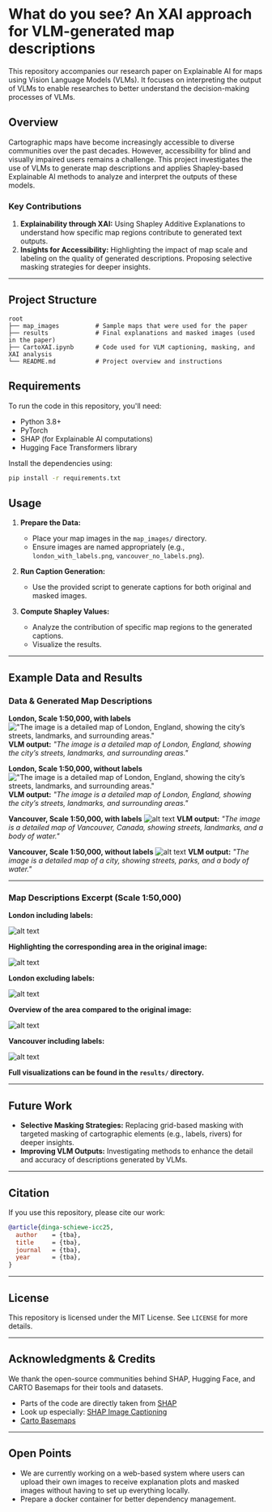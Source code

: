 # What do you see? An XAI approach for VLM-generated map descriptions

This repository accompanies our research paper on Explainable AI for maps using Vision Language Models (VLMs). It focuses on interpreting the output of VLMs to enable researches to better understand the decision-making processes of VLMs.

## Overview
Cartographic maps have become increasingly accessible to diverse communities over the past decades. However, accessibility for blind and visually impaired users remains a challenge. This project investigates the use of VLMs to generate map descriptions and applies Shapley-based Explainable AI methods to analyze and interpret the outputs of these models.

### Key Contributions
1. **Explainability through XAI:** Using Shapley Additive Explanations to understand how specific map regions contribute to generated text outputs.
2. **Insights for Accessibility:** Highlighting the impact of map scale and labeling on the quality of generated descriptions. Proposing selective masking strategies for deeper insights.

---

## Project Structure

```
root
├── map_images          # Sample maps that were used for the paper
├── results             # Final explanations and masked images (used in the paper)
├── CartoXAI.ipynb      # Code used for VLM captioning, masking, and XAI analysis
└── README.md           # Project overview and instructions
```
## Requirements

To run the code in this repository, you'll need:
- Python 3.8+
- PyTorch
- SHAP (for Explainable AI computations)
- Hugging Face Transformers library

Install the dependencies using:

```bash
pip install -r requirements.txt
```

## Usage
1. **Prepare the Data:**
   - Place your map images in the `map_images/` directory.
   - Ensure images are named appropriately (e.g., `london_with_labels.png`, `vancouver_no_labels.png`).

2. **Run Caption Generation:**
   - Use the provided script to generate captions for both original and masked images.

3. **Compute Shapley Values:**
   - Analyze the contribution of specific map regions to the generated captions.
   - Visualize the results.

---

## Example Data and Results

### Data & Generated Map Descriptions
**London, Scale 1:50,000, with labels**
!["The image is a detailed map of London, England, showing the city’s streets, landmarks, and surrounding areas."](map_images/london_50k.png)
**VLM output:** *"The image is a detailed map of London, England, showing the city’s streets, landmarks, and surrounding areas."*

**London, Scale 1:50,000, without labels**
!["The image is a detailed map of London, England, showing the city’s streets, landmarks, and surrounding areas."](map_images/london_50k_nolabels.png)
**VLM output:** *"The image is a detailed map of London, England, showing the city’s streets, landmarks, and surrounding areas."*

**Vancouver, Scale 1:50,000, with labels**
![alt text](map_images/vancouver_50k.png)
**VLM output:** *"The image is a detailed map of Vancouver, Canada, showing streets, landmarks, and a body of water."*

**Vancouver, Scale 1:50,000, without labels**
![alt text](map_images/vancouver_50k_nolabels.png)
**VLM output:** *"The image is a detailed map of a city, showing streets, parks, and a body of water."*

---

### Map Descriptions Excerpt (Scale 1:50,000)
**London including labels:**

![alt text](assets/shap_london_50k_labels.png)

**Highlighting the corresponding area in the original image:**

![alt text](assets/london_50k_discussion.png)

**London excluding labels:**

![alt text](assets/shap_london_50k_no_labels.png)

**Overview of the area compared to the original image:**

![alt text](assets/london_50k_nolabels_discussion.png)

**Vancouver including labels:**

![alt text](assets/vancouver50k_discussion.png)

**Full visualizations can be found in the `results/` directory.**

---

## Future Work

- **Selective Masking Strategies:** Replacing grid-based masking with targeted masking of cartographic elements (e.g., labels, rivers) for deeper insights.
- **Improving VLM Outputs:** Investigating methods to enhance the detail and accuracy of descriptions generated by VLMs.

---

## Citation

If you use this repository, please cite our work:

```bibtex
@article{dinga-schiewe-icc25,
  author    = {tba},
  title     = {tba},
  journal   = {tba},
  year      = {tba},
}
```

---

## License
This repository is licensed under the MIT License. See `LICENSE` for more details.

---

## Acknowledgments & Credits
We thank the open-source communities behind SHAP, Hugging Face, and CARTO Basemaps for their tools and datasets.

- Parts of the code are directly taken from [SHAP](https://github.com/shap/shap)
- Look up especially: [SHAP Image Captioning](https://shap.readthedocs.io/en/latest/example_notebooks/image_examples/image_captioning/Image%20Captioning%20using%20Open%20Source.html)
- [Carto Basemaps](https://carto.com/basemaps)


---

## Open Points
- We are currently working on a web-based system where users can upload their own images to receive explanation plots and masked images without having to set up everything locally.
- Prepare a docker container for better dependency management.